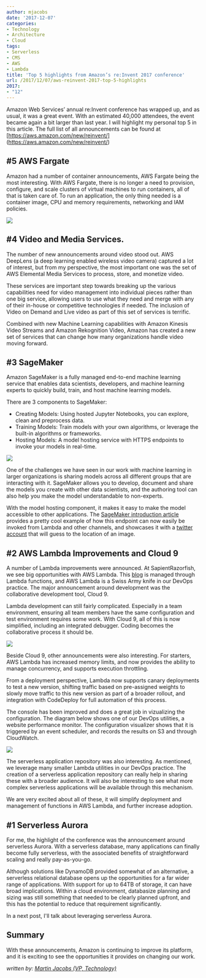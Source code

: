 ```yaml
---
author: mjacobs
date: '2017-12-07'
categories:
- Technology
- Architecture
- Cloud
tags:
- Serverless
- CMS
- AWS
- Lambda
title: 'Top 5 highlights from Amazon’s re:Invent 2017 conference'
url: /2017/12/07/aws-reinvent-2017-top-5-highlights
2017:
- "12"
---
```


Amazon Web Services’ annual re:Invent conference has wrapped up, and as usual, it was a great event. With an estimated 40,000 attendees, the event became again a bit larger than last year. I will highlight my personal top 5 in this article. The full list of all announcements can be found at [https://aws.amazon.com/new/reinvent/] (https://aws.amazon.com/new/reinvent/)


#5 AWS Fargate
---------
Amazon had a number of container announcements, AWS Fargate being the most interesting. With AWS Fargate, there is no longer a need to provision, configure, and scale clusters of virtual machines to run containers, all of that is taken care of. To run an application, the only thing needed is a container image, CPU and memory requirements, networking and IAM policies.

![](/media/reinvent2017/Fargate.png)

#4 Video and Media Services.
------------

The number of new announcements around video stood out. AWS DeepLens (a deep learning enabled wireless video camera) captured a lot of interest, but from my perspective, the most important one was the set of AWS Elemental Media Services to process, store, and monetize video. 

These services are important step towards breaking up the various capabilities need for video management into individual pieces rather than one big service, allowing users to use what they need and merge with any of their in-house or competitive technologies if needed. The inclusion of Video on Demand and Live video as part of this set of services is terrific. 

Combined with new Machine Learning capabilities with Amazon Kinesis Video Streams and Amazon Rekognition Video, Amazon has created a new set of services that can change how many organizations handle video moving forward.

#3 SageMaker
---

Amazon SageMaker is a fully managed end-to-end machine learning service that enables data scientists, developers, and machine learning experts to quickly build, train, and host machine learning models.

There are 3 components to SageMaker:

- Creating Models: Using hosted Jupyter Notebooks, you can explore, clean and preprocess data.
- Training Models: Train models with your own algorithms, or leverage the built-in algorithms or frameworks.
- Hosting Models: A model hosting service with HTTPS endpoints to invoke your models in real-time.

![](/media/reinvent2017/sagemaker.png)

One of the challenges we have seen in our work with machine learning in larger organizations is sharing models across all different groups that are interacting with it.  SageMaker allows you to develop, document and share the models you create with other data scientists, and the authoring tool can also help you make the model understandable to non-experts.

With the model hosting component, it makes it easy to make the model accessible to other applications. The [SageMaker introduction article](https://aws.amazon.com/blogs/aws/sagemaker/) provides a pretty cool example of how this endpoint can now easily be invoked from Lambda and other channels, and showcases it with a [twitter account](https://twitter.com/WhereMl/) that will guess to the location of an image.


#2 AWS Lambda Improvements and Cloud 9
--------
A number of Lambda improvements were announced. At SapientRazorfish, we see big opportunities with AWS Lambda. This [blog](/2016/05/06/a-reactive-serverless-cms-for-the-technology-blog/index.html) is managed through Lambda functions, and AWS Lambda is a Swiss Army knife in our DevOps practice.  The major announcement around development was the collaborative development tool, Cloud 9.

Lambda development can still fairly complicated. Especially in a team environment, ensuring all team members have the same configuration and test environment requires some work. With Cloud 9, all of this is now simplified, including an integrated debugger. Coding becomes the collaborative process it should be. 

![](/media/reinvent2017/cloud9.png)

Beside Cloud 9, other announcements were also interesting. For starters, AWS Lambda has increased memory limits, and now provides the ability to manage concurrency, and supports execution throttling.

From a deployment perspective, Lambda now supports canary deployments to test a new version, shifting traffic based on pre-assigned weights to slowly move traffic to this new version as part of a broader rollout, and integration with CodeDeploy for full automation of this process.

The console has been improved and does a great job in vizualizing the configuration. The diagram below shows one of our DevOps utilities, a website performance monitor. The configuration visualizer shows that it is triggered by an event scheduler, and records the results on S3 and through CloudWatch.

![](/media/reinvent2017/performance_monitor.png)

The serverless application repository was also interesting. As mentioned, we leverage many smaller Lambda utilities in our DevOps practice. The creation of a serverless application repository can really help in sharing these with a broader audience. It will also be interesting to see what more complex serverless applications will be available through this mechanism.

We are very excited about all of these, it will simplify deployment and management of functions in AWS Lambda, and further increase adoption. 


#1 Serverless Aurora
--------
For me, the highlight of the conference was the announcement around serverless Aurora. With a serverless database, many applications can finally become fully serverless, with the associated benefits of straightforward scaling and really pay-as-you-go. 

Although solutions like DynamoDB provided somewhat of an alternative, a serverless relational database opens up the opportunities for a far wider range of applications. With support for up to 64TB of storage, it can have broad implications. Within a cloud environment, databasize planning and sizing was still something that needed to be clearly planned upfront, and this has the potential to reduce that requirement significantly.

In a next post, I'll talk about leveraging serverless Aurora.

Summary
--------
With these announcements, Amazon is continuing to improve its platform, and it is exciting to see the opportunities it provides on changing our work. 

_written by: [Martin Jacobs (VP, Technology)](https://www.linkedin.com/in/martinjacobs1)_

